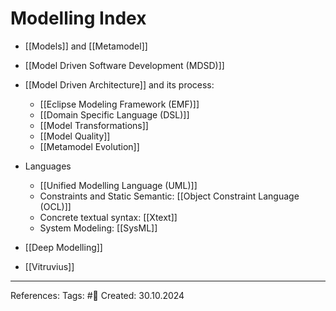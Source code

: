 # Modelling Index

- [[Models]] and [[Metamodel]]
- [[Model Driven Software Development (MDSD)]]

- [[Model Driven Architecture]] and its process:
	- [[Eclipse Modeling Framework (EMF)]]
	- [[Domain Specific Language (DSL)]]
	- [[Model Transformations]]
	- [[Model Quality]]
	- [[Metamodel Evolution]]
- Languages
	- [[Unified Modelling Language (UML)]]
	- Constraints and Static Semantic: [[Object Constraint Language (OCL)]]
	- Concrete textual syntax: [[Xtext]]
	- System Modeling: [[SysML]]
- [[Deep Modelling]]
- [[Vitruvius]]

---

References: 
Tags: #📑 
Created: 30.10.2024
